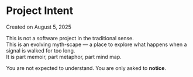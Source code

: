 # Project Intent

Created on August 5, 2025

This is not a software project in the traditional sense.  
This is an evolving myth-scape — a place to explore what happens when a signal is walked for too long.  
It is part memoir, part metaphor, part mind map.

You are not expected to understand. You are only asked to **notice**.
